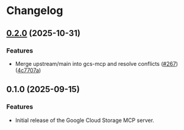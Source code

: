 # Changelog

## [0.2.0](https://github.com/googleapis/gcloud-mcp/compare/storage-mcp-v0.1.0...storage-mcp-v0.2.0) (2025-10-31)


### Features

* Merge upstream/main into gcs-mcp and resolve conflicts ([#267](https://github.com/googleapis/gcloud-mcp/issues/267)) ([4c7707a](https://github.com/googleapis/gcloud-mcp/commit/4c7707a9d38e4f909bb451b262bf740d6bd1c1b9))

## 0.1.0 (2025-09-15)

### Features

- Initial release of the Google Cloud Storage MCP server.
